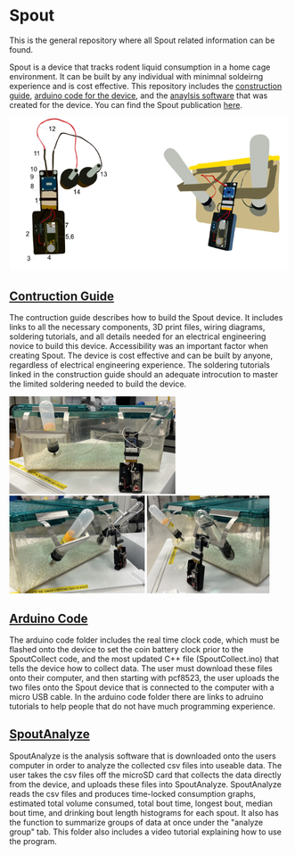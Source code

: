 # Spout
This is the general repository where all Spout related information can be found. 

Spout is a device that tracks rodent liquid consumption in a home cage environment. It can be built by any individual with minimnal soldeirng experience and is cost effective. This repository includes the [construction guide](https://github.com/eb-margolis-neuroscience-lab/Spout/tree/main/Spout_Construction_Guide), [arduino code for the device](https://github.com/eb-margolis-neuroscience-lab/Spout/tree/main/arduino%20code), and the [anaylsis software](https://github.com/eb-margolis-neuroscience-lab/Spout/tree/main/SpoutAnalyze) that was created for the device. You can find the Spout publication [here]().

<img src="./images/lickometer_finished_pic.png" alt="drawing" width="500"/>

## [Contruction Guide](https://github.com/eb-margolis-neuroscience-lab/Spout/tree/main/Spout_Construction_Guide)

The contruction guide describes how to build the Spout device. It includes links to all the necessary components, 3D print files, wiring diagrams, soldering tutorials, and all details needed for an electrical engineering novice to build this device. Accessibility was an important factor when creating Spout. The device is cost effective and can be built by anyone, regardless of electrical engineering experience. The soldering tutorials linked in the construction guide should an adequate introcution to master the limited soldering needed to build the device. 

<img src="./images/large cage front.jpg" alt="drawing" height="175"/> <img src="./images/Large cage side angle.jpg" alt="drawing" height="175"/> <img src="./images/large cage side angle 2.jpg" alt="drawing" height="175"/>

## [Arduino Code](https://github.com/eb-margolis-neuroscience-lab/Spout/tree/main/arduino%20code)

The arduino code folder includes the real time clock code, which must be flashed onto the device to set the coin battery clock prior to the SpoutCollect code, and the most updated C++ file (SpoutCollect.ino) that tells the device how to collect data. The user must download these files onto their computer, and then starting with pcf8523, the user uploads the two files onto the Spout device that is connected to the computer with a micro USB cable. In the arduino code folder there are links to adruino tutorials to help people that do not have much programming experience. 

## [SpoutAnalyze](https://github.com/eb-margolis-neuroscience-lab/Spout/tree/main/SpoutAnalyze)

SpoutAnalyze is the analysis software that is downloaded onto the users computer in order to analyze the collected csv files into useable data. The user takes the csv files off the microSD card that collects the data directly from the device, and uploads these files into SpoutAnalyze. SpoutAnalyze reads the csv files and produces time-locked consumption graphs, estimated total volume consumed, total bout time,  longest bout, median bout time, and drinking bout length histograms for each spout. It also has the function to summarize groups of data at once under the "analyze group" tab. This folder also includes a video tutorial explaining how to use the program. 
